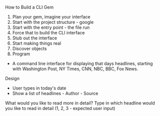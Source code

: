 How to Build a CLI Gem

1. Plan your gem, imagine your interface
2. Start with the project structure - google
3. Start with the entry point - the file run
4. Force that to build the CLI interface
5. Stub out the interface
6. Start making things real
7. Discover objects
8. Program


- A command line interface for displaying that days headlines, starting with Washington Post, NY Times, CNN, NBC, BBC, Fox News.

Design
- User types in today's date
- Show a list of headlines - Author - Source

What would you like to read more in detail?
Type in which headline would you like to read in detail
(1, 2, 3 - expected user input)